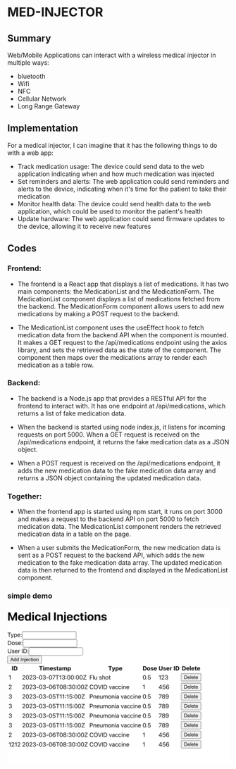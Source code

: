 # MED-INJECTOR

## Summary

Web/Mobile Applications can interact with a wireless medical injector in multiple ways: 
* bluetooth
* Wifi
* NFC
* Cellular Network
* Long Range Gateway

## Implementation

For a medical injector, I can imagine that it has the following things to do with a web app:

* Track medication usage: The device could send data to the web application indicating when and how much medication was injected
* Set reminders and alerts: The web application could send reminders and alerts to the device, indicating when it's time for the patient to take their medication
* Monitor health data: The device could send health data to the web application, which could be used to monitor the patient's health
* Update hardware: The web application could send firmware updates to the device, allowing it to receive new features

## Codes

### Frontend:

* The frontend is a React app that displays a list of medications. It has two main components: the MedicationList and the MedicationForm. The MedicationList component displays a list of medications fetched from the backend. The MedicationForm component allows users to add new medications by making a POST request to the backend.

* The MedicationList component uses the useEffect hook to fetch medication data from the backend API when the component is mounted. It makes a GET request to the /api/medications endpoint using the axios library, and sets the retrieved data as the state of the component. The component then maps over the medications array to render each medication as a table row.

### Backend:

* The backend is a Node.js app that provides a RESTful API for the frontend to interact with. It has one endpoint at /api/medications, which returns a list of fake medication data.

* When the backend is started using node index.js, it listens for incoming requests on port 5000. When a GET request is received on the /api/medications endpoint, it returns the fake medication data as a JSON object.

* When a POST request is received on the /api/medications endpoint, it adds the new medication data to the fake medication data array and returns a JSON object containing the updated medication data.

### Together:

* When the frontend app is started using npm start, it runs on port 3000 and makes a request to the backend API on port 5000 to fetch medication data. The MedicationList component renders the retrieved medication data in a table on the page.

* When a user submits the MedicationForm, the new medication data is sent as a POST request to the backend API, which adds the new medication to the fake medication data array. The updated medication data is then returned to the frontend and displayed in the MedicationList component.

### simple demo

<img src="https://github.com/RicardoChaseCo/med-injector/blob/main/Screenshot%202023-03-07%20at%2011.32.41.png" alt="Image text" width="800">

